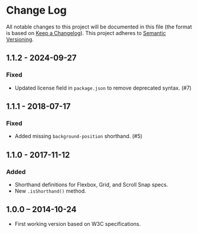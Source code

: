 # Change Log
All notable changes to this project will be documented in this file (the format is based on [Keep a Changelog](http://keepachangelog.com/)).
This project adheres to [Semantic Versioning](http://semver.org/).

## 1.1.2 - 2024-09-27
### Fixed
- Updated license field in `package.json` to remove deprecated syntax. (#7)

## 1.1.1 - 2018-07-17
### Fixed
- Added missing `background-position` shorthand. (#5)

## 1.1.0 - 2017-11-12
### Added
- Shorthand definitions for Flexbox, Grid, and Scroll Snap specs.
- New `.isShorthand()` method.

## 1.0.0 – 2014-10-24
- First working version based on W3C specifications.
